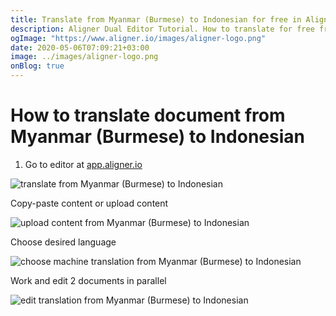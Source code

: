 ```yaml
---
title: Translate from Myanmar (Burmese) to Indonesian for free in Aligner Editor
description: Aligner Dual Editor Tutorial. How to translate for free from Myanmar (Burmese) to Indonesian. Aligner is multilingual document management platform. 
ogImage: "https://www.aligner.io/images/aligner-logo.png"
date: 2020-05-06T07:09:21+03:00
image: ../images/aligner-logo.png
onBlog: true
---
```


# How to translate document from Myanmar (Burmese) to Indonesian

1. Go to editor at [app.aligner.io](https://app.aligner.io "Aligner App web page")

![translate from Myanmar (Burmese) to Indonesian](../aligner-blank-editor.png "translate from Myanmar (Burmese) to Indonesian")

Copy-paste content or upload content

![upload content from Myanmar (Burmese) to Indonesian](../aligner-uploaded-document.png "upload content from Myanmar (Burmese) to Indonesian")

Choose desired language

![choose machine translation from Myanmar (Burmese) to Indonesian](../aligner-language-dropdown.png "choose machine translation from Myanmar (Burmese) to Indonesian")

Work and edit 2 documents in parallel

![edit translation from Myanmar (Burmese) to Indonesian](../aligner-double-sitded-editor.png "edit translation from Myanmar (Burmese) to Indonesian")

